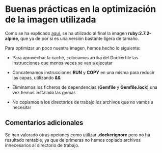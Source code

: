 # Buenas prácticas en la optimización de la imagen utilizada

Como se ha explicado [aquí](https://github.com/biilal1999/GameStore/blob/master/docs/ComparativaImagenes.md), se ha utilizado al final la imagen **ruby:2.7.2-alpine**, que ya de por sí es una versión bastante ligera de tamaño.

Para optimizar un poco nuestra imagen, hemos hecho lo siguiente:

+ Para aprovechar la caché, colocamos arriba del Dockerfile las instrucciones que menos veces se van a ejecutar

+ Concatenamos instrucciones **RUN** y **COPY** en una misma para reducir las capas, utilizando **&&**

+ Eliminamos los ficheros de dependencias (**Gemfile** y **Gemfile.lock**) una vez hemos instalado las gemas

+ No copiamos a los directorios de trabajo los archivos que no vamos a necesitar


## Comentarios adicionales

Se han valorado otras opciones como utilizar **.dockerignore** pero no ha resultado rentable, ya que de primeras no hemos copiado archivos innecesarios al directorio de trabajo.
